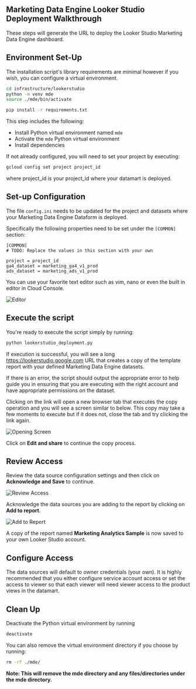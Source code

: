 ## Marketing Data Engine Looker Studio Deployment Walkthrough

These steps will generate the URL to deploy the Looker Studio Marketing Data Engine dashboard.

## Environment Set-Up

The installation script's library requirements are minimal however if you wish, you can configure a virtual environment.

```sh
cd infrastructure/lookerstudio
python -m venv mde
source ./mde/bin/activate

pip install -r requirements.txt
```

This step includes the following:
- Install Python virtual environment named `mde`
- Activate the `mde` Python virtual environment
- Install dependencies

If not already configured, you will need to set your project by executing:

```sh
gcloud config set project project_id
```

where project_id is your project_id where your datamart is deployed.

## Set-up Configuration

The file `config.ini` needs to be updated for the project and datasets where your Marketing Data Engine Dataform is deployed.

Specifically the following properties need to be set under the `[COMMON]` section:

```
[COMMON]
# TODO: Replace the values in this section with your own

project = project_id
ga4_dataset = marketing_ga4_v1_prod
ads_dataset = marketing_ads_v1_prod
```

You can use your favorite text editor such as vim, nano or even the built in editor in Cloud Console.

![Editor](https://github.com/TXZebra/marketing-data-engine/raw/main/infrastructure/lookerstudio/images/editor.png)

## Execute the script

You're ready to execute the script simply by running:

```sh
python lookerstudio_deployment.py
```

If execution is successful, you will see a long https://lookerstudio.google.com URL that creates a copy of the template report with your defined Marketing Data Engine datasets.

If there is an error, the script should output the appropriate error to help guide you in ensuring that you are executing with the right account and have appropriate permissions on the dataset.

Clicking on the link will open a new browser tab that executes the copy operation and you will see a screen similar to below. This copy may take a few moments to execute but if it does not, close the tab and try clicking the link again.

![Opening Screen](https://github.com/TXZebra/marketing-data-engine/raw/main/infrastructure/lookerstudio/images/opening.png)

Click on **Edit and share** to continue the copy process.

## Review Access

Review the data source configuration settings and then click on **Acknowledge and Save** to continue.

![Review Access](https://github.com/TXZebra/marketing-data-engine/raw/main/infrastructure/lookerstudio/images/review_access.png)

Acknowledge the data sources you are adding to the report by clicking on **Add to report**.

![Add to Report](https://github.com/TXZebra/marketing-data-engine/raw/main/infrastructure/lookerstudio/images/add_to_report.png)

A copy of the report named **Marketing Analytics Sample** is now saved to your own Looker Studio account.

## Configure Access

The data sources will default to owner credentials (your own). It is highly recommended that you either configure service account access or set the access to viewer so that each viewer will need viewer access to the product views in the datamart.

## Clean Up

Deactivate the Python virtual environment by running

```sh
deactivate
```

You can also remove the virtual environment directory if you choose by running:

```sh
rm -rf ./mde/
```

**Note: This will remove the mde directory and any files/directories under the mde directory.**